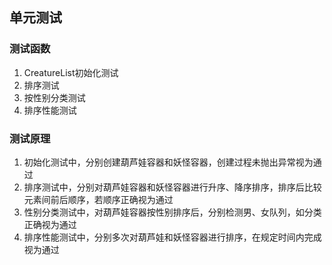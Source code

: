 ## 单元测试

### 测试函数
1. CreatureList初始化测试
2. 排序测试
3. 按性别分类测试
4. 排序性能测试

### 测试原理
1. 初始化测试中，分别创建葫芦娃容器和妖怪容器，创建过程未抛出异常视为通过
2. 排序测试中，分别对葫芦娃容器和妖怪容器进行升序、降序排序，排序后比较元素间前后顺序，若顺序正确视为通过
3. 性别分类测试中，对葫芦娃容器按性别排序后，分别检测男、女队列，如分类正确视为通过
4. 排序性能测试中，分别多次对葫芦娃和妖怪容器进行排序，在规定时间内完成视为通过